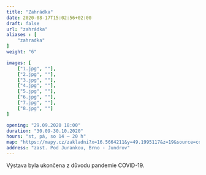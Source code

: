 ```yaml
---
title: "Zahrádka"
date: 2020-08-17T15:02:56+02:00
draft: false
url: "zahrádka"
aliases : [
    "zahradka"
]
weight: "6"

images: [
    ["1.jpg", ""],
    ["2.jpg", ""],
    ["3.jpg", ""],
    ["4.jpg", ""],
    ["5.jpg", ""],
    ["6.jpg", ""],
    ["7.jpg", ""],
    ["8.jpg", ""]
]

opening: "29.09.2020 18:00"
duration: "30.09-30.10.2020"
hours: "st, pá, so 14 – 20 h"
map: "https://mapy.cz/zakladni?x=16.5664211&y=49.1995117&z=19&source=coor&id=16.56627895619667%2C49.199677283539614"
address: "zast. Pod Jurankou, Brno - Jundrov"
---
```


Výstava byla ukončena z důvodu pandemie COVID-19.
